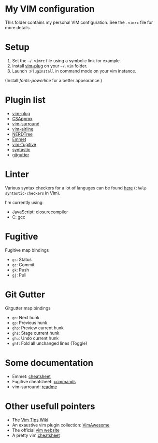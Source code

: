 # My VIM configuration
This folder contains my personal VIM configuration.
See the `.vimrc` file for more details.

# Setup
 1. Set the `~/.vimrc` file using a symbolic link for example.
 2. Install [vim-plug](https://github.com/junegunn/vim-plug) on your `~/.vim` folder.
 3. Launch `:PlugInstall` in command mode on your vim instance.

(Install *fonts-powerline* for a better appearance.)

# Plugin list
 - [vim-plug](https://github.com/junegunn/vim-plug)
 - [CSApprox](https://github.com/godlygeek/csapprox)
 - [vim-surround](https://github.com/tpope/vim-surround)
 - [vim-airline](https://github.com/vim-airline/vim-airline)
 - [NERDTree](https://github.com/preservim/nerdtree)
 - [Emmet](https://github.com/mattn/emmet-vim)
 - [vim-fugitive](https://github.com/tpope/vim-fugitive)
 - [syntastic](https://github.com/vim-syntastic/syntastic)
 - [gitgutter](https://github.com/airblade/vim-gitgutter)

# Linter
Various syntax checkers for a lot of languges can be found
[here](https://github.com/vim-syntastic/syntastic/blob/master/doc/syntastic-checkers.txt)
(`:help syntastic-checkers` in Vim).

I'm currently using:
 - JavaScript: closurecompiler
 - C: gcc

# Fugitive
Fugitive map bindings
 -  `gs`: Status
 -  `gc`: Commit
 -  `gk`: Push
 -  `gj`: Pull

# Git Gutter
Gitgutter map bindings
 - `gn`: Next hunk
 - `gp`: Previous hunk
 - `ghp`: Preview current hunk
 - `ghs`: Stage current hunk
 - `ghu`: Undo current hunk
 - `ghf`: Fold all unchanged lines (Toggle)

# Some documentation
 - Emmet:
 	[cheatsheet](https://docs.emmet.io/cheat-sheet/)
 - Fugitive cheatsheet:
 	[commands](https://github.com/yanick/cheatsheets/blob/master/vim/fugitive.mkd)
 - vim-surround:
 	[readme](https://github.com/tpope/vim-surround/blob/master/README.markdown)

# Other usefull pointers
 - The [Vim Tips Wiki](https://vim.fandom.com/wiki/Vim_Tips_Wiki)
 - An exaustive vim plugin collection: [VimAwesome](https://vimawesome.com/)
 - The official [vim website](https://www.vim.org/)
 - A pretty vim [cheatsheet](https://devhints.io/vim)
